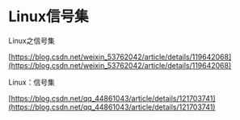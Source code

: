 # Linux信号集

Linux之信号集

[https://blog.csdn.net/weixin_53762042/article/details/119642068](https://blog.csdn.net/weixin_53762042/article/details/119642068)

Linux：信号集

[https://blog.csdn.net/qq_44861043/article/details/121703741](https://blog.csdn.net/qq_44861043/article/details/121703741)